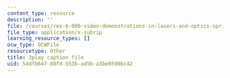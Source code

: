 ```yaml
---
content_type: resource
description: ''
file: /courses/res-6-006-video-demonstrations-in-lasers-and-optics-spring-2008/54dfb64700fd553bad5ba3be0590bc42_Vp4udMmeH7M.vtt
file_type: application/x-subrip
learning_resource_types: []
ocw_type: OCWFile
resourcetype: Other
title: 3play caption file
uid: 54dfb647-00fd-553b-ad5b-a3be0590bc42
---
```

